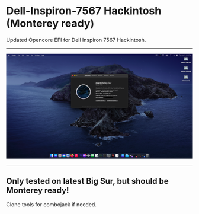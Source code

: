# Dell-Inspiron-7567 Hackintosh (Monterey ready)
Updated Opencore EFI for Dell Inspiron 7567 Hackintosh.

---
 ![bigsur](images/TP9ANJV.png)

---

<h2>Only tested on latest Big Sur, but should be Monterey ready!</h2>
Clone tools for combojack if needed.


